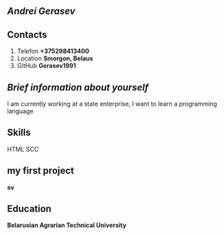 
## *Andrei Gerasev*  
## Contacts
1. Telefon **+375298413400**
2. Location **Smorgon, Belaus**
3. GitHub **Gerasev1991**  
## *Brief information about yourself*
I am currently working at a state enterprise, I want to learn a programming language
## Skills
HTML
SCC
## my first project 
__sv__
## Education
**Belarusian Agrarian Technical University**

